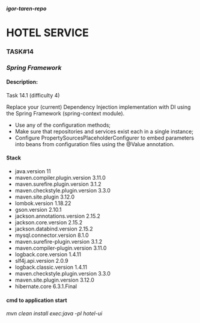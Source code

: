 #### _igor-taren-repo_

# HOTEL SERVICE

### TASK#14

### _Spring Framework_

#### Description:

Task 14.1 (difficulty 4)

Replace your (current) Dependency Injection implementation with DI using the Spring Framework (spring-context module).

- Use any of the configuration methods;
- Make sure that repositories and services exist each in a single instance;
- Configure PropertySourcesPlaceholderConfigurer to embed parameters into beans
  from configuration files using the @Value annotation.

#### Stack

- java.version 11
- maven.compiler.plugin.version 3.11.0
- maven.surefire.plugin.version 3.1.2
- maven.checkstyle.plugin.version 3.3.0
- maven.site.plugin 3.12.0
- lombok.version 1.18.22
- gson.version 2.10.1
- jackson.annotations.version 2.15.2
- jackson.core.version 2.15.2
- jackson.databind.version 2.15.2
- mysql.connector.version 8.1.0
- maven.surefire-plugin.version 3.1.2
- maven.compiler-plugin.version 3.11.0
- logback.core.version 1.4.11
- slf4j.api.version 2.0.9
- logback.classic.version 1.4.11
- maven.checkstyle.plugin.version 3.3.0
- maven.site.plugin.version 3.12.0
- hibernate.core 6.3.1.Final

#### cmd to application start

_mvn clean install exec:java -pl hotel-ui_ 